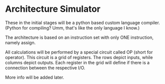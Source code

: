 # Architecture Simulator
These in the initial stages will be a python based custom language compiler.
(Python for compiling? Umm, that's like the only language I know.)

The architecture is based on an instruction set with only ONE instruction, namely assign.

All calculations will be performed by a special circuit called OP (short for operator).
This circuit is a grid of registers.
The rows depict inputs, while columns depict outputs.
Each register in the grid will define if there is a connection between the respective I/O.

More info will be added later.
